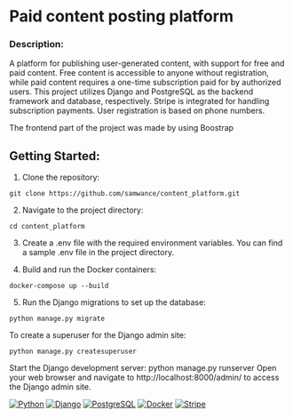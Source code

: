 # Paid content posting platform

### Description: 
A platform for publishing user-generated content, with support for free and paid content. Free content is accessible to anyone without registration, while paid content requires a one-time subscription paid for by authorized users. This project utilizes Django and PostgreSQL as the backend framework and database, respectively. Stripe is integrated for handling subscription payments. User registration is based on phone numbers.

The frontend part of the project was made by using Boostrap
## Getting Started:

1) Clone the repository:
```
git clone https://github.com/samwance/content_platform.git
```
2) Navigate to the project directory:
```
cd content_platform
```
3) Create a .env file with the required environment variables. You can find a sample .env file in the project directory.

4) Build and run the Docker containers:
```
docker-compose up --build
```
5) Run the Django migrations to set up the database:
```
python manage.py migrate
```
To create a superuser for the Django admin site:
```
python manage.py createsuperuser
```

Start the Django development server:
python manage.py runserver
Open your web browser and navigate to http://localhost:8000/admin/ to access the Django admin site.

[![Python](https://img.shields.io/badge/-Python-464646?style=flat-square&logo=Python)](https://www.python.org/)
[![Django](https://img.shields.io/badge/-Django-464646?style=flat-square&logo=Django)](https://www.djangoproject.com/)
[![PostgreSQL](https://img.shields.io/badge/-PostgreSQL-464646?style=flat-square&logo=PostgreSQL)](https://www.postgresql.org/)
[![Docker](https://img.shields.io/badge/-Docker-464646?style=flat-square&logo=Docker)](https://www.docker.com/)
[![Stripe](https://img.shields.io/badge/-Stripe-464646?style=flat-square&logo=Stripe)](https://www.stripe.com/)
